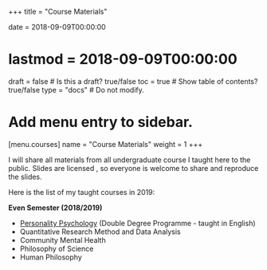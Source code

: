 +++
title = "Course Materials"

date = 2018-09-09T00:00:00
# lastmod = 2018-09-09T00:00:00

draft = false  # Is this a draft? true/false
toc = true  # Show table of contents? true/false
type = "docs"  # Do not modify.

# Add menu entry to sidebar.
[menu.courses]
  name = "Course Materials"
  weight = 1
+++

I will share all materials from all undergraduate course I taught here to the public. Slides are licensed [<i class="fab fa-creative-commons"></i>](https://creativecommons.org), so everyone is welcome to share and reproduce the slides.

Here is the list of my taught courses in 2019:

**Even Semester (2018/2019)**<br>
- [Personality Psychology](https://rameliaz.github.io/courses/cm_personality-psych) (Double Degree Programme - taught in English) </br>
- Quantitative Research Method and Data Analysis <br>
- Community Mental Health </br>
- Philosophy of Science <br>
- Human Philosophy </br>
